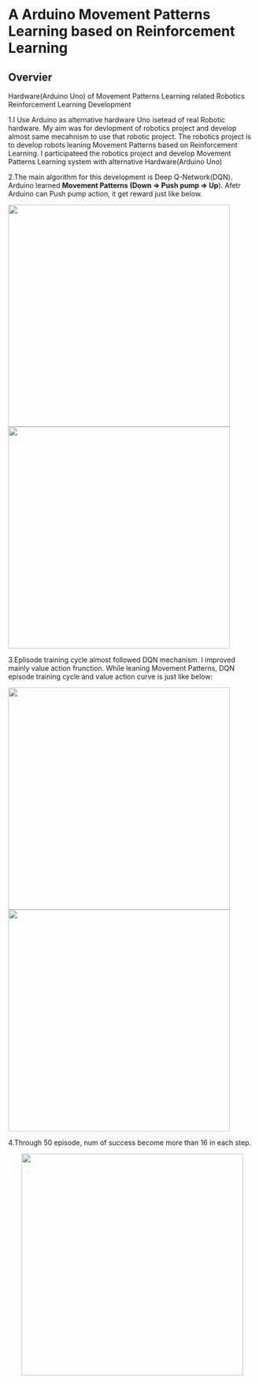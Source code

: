 # A Arduino  Movement Patterns Learning based on Reinforcement Learning


## Overvier

Hardware(Arduino Uno) of Movement Patterns Learning related Robotics Reinforcement Learning Development

1.I Use Arduino as alternative hardware Uno isetead of real Robotic hardware. My aim was for devlopment of robotics project and develop almost same mecahnism to use that robotic project. 
The robotics project is to develop robots leaning Movement Patterns based on Reinforcement Learning. I participateed the robotics project and develop Movement Patterns Learning system with alternative Hardware(Arduino Uno)



2.The main algorithm for this development is Deep Q-Network(DQN). 
Arduino learned <b>Movement Patterns (Down => Push pump => Up</b>). Afetr Arduino can Push pump action, it get reward just like below.

<img src="https://user-images.githubusercontent.com/48679574/85190320-3fc61f80-b2f2-11ea-86a3-c4db8dbe44a9.jpg" width="450px"><img src="https://user-images.githubusercontent.com/48679574/85190307-1c9b7000-b2f2-11ea-9459-0f632e795d81.jpg" width="450px">




3.Eplisode training cycle almost followed DQN mechanism. I improved mainly value action frunction. 
While leaning Movement Patterns, DQN episode training cycle and value action curve is just like below:

<img src="https://user-images.githubusercontent.com/48679574/85190464-b0ba0700-b2f3-11ea-9a03-141dc373add2.jpg" width="450px"><img src="https://user-images.githubusercontent.com/48679574/85190474-c62f3100-b2f3-11ea-85ba-c5439e0a11ff.png" width="450px">


4.Through 50 episode, num of success become more than 16 in each step.
<div align="center"><img src="https://user-images.githubusercontent.com/48679574/85190567-87e64180-b2f4-11ea-86b1-09ac1aeb81c9.png" width="450px"></div>

